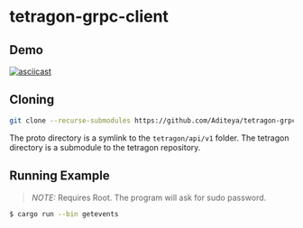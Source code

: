# tetragon-grpc-client

## Demo

[![asciicast](https://asciinema.org/a/646726.svg)](https://asciinema.org/a/646726)

## Cloning

```sh
git clone --recurse-submodules https://github.com/Aditeya/tetragon-grpc-client.git
```

The proto directory is a symlink to the `tetragon/api/v1` folder. The tetragon directory is a submodule to the tetragon repository.

## Running Example

> *NOTE:* Requires Root. The program will ask for sudo password.

```sh 
$ cargo run --bin getevents
```
